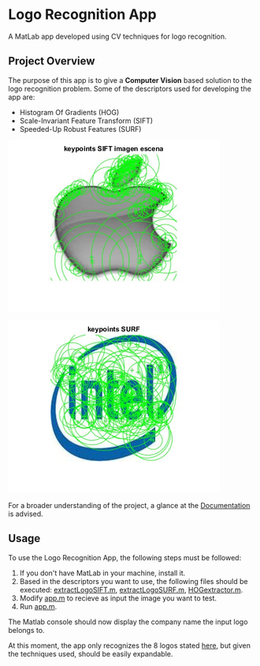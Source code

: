 # Logo Recognition App
A MatLab app developed using CV techniques for logo recognition.

## Project Overview
The purpose of this app is to give a **Computer Vision** based solution to the logo recognition problem. Some of the descriptors used for developing the app are:

- Histogram Of Gradients (HOG) 
- Scale-Invariant Feature Transform (SIFT)
- Speeded-Up Robust Features (SURF)

![SIFT Example](docs/kpSIFT.jpg)

![SURF Example](docs/kpSURF.jpg)

For a broader understanding of the project, a glance at the [Documentation](docs/VC___Proyecto_Final.pdf) is advised.

## Usage

To use the Logo Recognition App, the following steps must be followed:

1. If you don't have MatLab in your machine, install it.
2. Based in the descriptors you want to use, the following files should be executed: [extractLogoSIFT.m](src/extractLogoSIFT.m), [extractLogoSURF.m](src/extractLogoSURF.m), [HOGextractor.m](src/HOGExtractor.m).
3. Modify [app.m](src/app.m) to recieve as input the image you want to test.
4. Run [app.m](src/app.m).

The Matlab console should now display the company name the input logo belongs to.

At this moment, the app only recognizes the 8 logos stated [here](data/logos/), but given the techniques used, should be easily expandable.